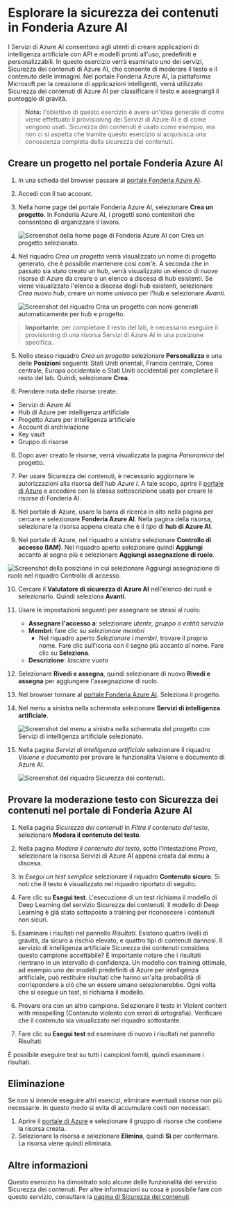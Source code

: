 # Esplorare la sicurezza dei contenuti in Fonderia Azure AI

I Servizi di Azure AI consentono agli utenti di creare applicazioni di intelligenza artificiale con API e modelli pronti all'uso, predefiniti e personalizzabili. In questo esercizio verrà esaminato uno dei servizi, Sicurezza dei contenuti di Azure AI, che consente di moderare il testo e il contenuto delle immagini. Nel portale Fonderia Azure AI, la piattaforma Microsoft per la creazione di applicazioni intelligenti, verrà utilizzato Sicurezza dei contenuti di Azure AI per classificare il testo e assegnargli il punteggio di gravità. 

> **Nota:** l'obiettivo di questo esercizio è avere un'idea generale di come viene effettuato il provisioning dei Servizi di Azure AI e di come vengono usati. Sicurezza dei contenuti è usato come esempio, ma non ci si aspetta che tramite questo esercizio si acquisisca una conoscenza completa della sicurezza dei contenuti.

## Creare un progetto nel portale Fonderia Azure AI

1. In una scheda del browser passare al [portale Fonderia Azure AI](https://ai.azure.com?azure-portal=true).

2. Accedi con il tuo account. 

3. Nella home page del portale Fonderia Azure AI, selezionare **Crea un progetto**. In Fonderia Azure AI, i progetti sono contenitori che consentono di organizzare il lavoro.  

    ![Screenshot della home page di Fonderia Azure AI con Crea un progetto selezionato.](./media/azure-ai-foundry-home-page.png)

4. Nel riquadro *Crea un progetto* verrà visualizzato un nome di progetto generato, che è possibile mantenere così com'è. A seconda che in passato sia stato creato un hub, verrà visualizzato un elenco di *nuove* risorse di Azure da creare o un elenco a discesa di hub esistenti. Se viene visualizzato l'elenco a discesa degli hub esistenti, selezionare *Crea nuovo hub*, creare un nome univoco per l'hub e selezionare *Avanti*.  
 
    ![Screenshot del riquadro Crea un progetto con nomi generati automaticamente per hub e progetto.](./media/azure-ai-foundry-create-project.png)

> **Importante**: per completare il resto del lab, è necessario eseguire il provisioning di una risorsa Servizi di Azure AI in una posizione specifica.

5. Nello stesso riquadro *Crea un progetto* selezionare **Personalizza** e una delle **Posizioni** seguenti: Stati Uniti orientali, Francia centrale, Corea centrale, Europa occidentale o Stati Uniti occidentali per completare il resto del lab. Quindi, selezionare **Crea**. 

1. Prendere nota delle risorse create: 
- Servizi di Azure AI
- Hub di Azure per intelligenza artificiale
- Progetto Azure per intelligenza artificiale
- Account di archiviazione
- Key vault
- Gruppo di risorse  

6. Dopo aver creato le risorse, verrà visualizzata la pagina *Panoramica* del progetto. 

7. Per usare Sicurezza dei contenuti, è necessario aggiornare le autorizzazioni alla risorsa dell'*hub Azure I*. A tale scopo, aprire il [portale di Azure](https://portal.azure.com?portal-azure=true) e accedere con la stessa sottoscrizione usata per creare le risorse di Fonderia AI.  

8. Nel portale di Azure, usare la barra di ricerca in alto nella pagina per cercare e selezionare **Fonderia Azure AI**. Nella pagina della risorsa, selezionare la risorsa appena creata che è il *tipo* di **hub di Azure AI**.  

9. Nel portale di Azure, nel riquadro a sinistra selezionare **Controllo di accesso (IAM)**. Nel riquadro aperto selezionare quindi **Aggiungi** accanto al segno più e selezionare **Aggiungi assegnazione di ruolo**. 

![Screenshot della posizione in cui selezionare Aggiungi assegnazione di ruolo nel riquadro Controllo di accesso.](./media/content-safety/access-control-step-one.png)

10. Cercare il **Valutatore di sicurezza di Azure AI** nell'elenco dei ruoli e selezionarlo. Quindi seleziona **Avanti**. 

11. Usare le impostazioni seguenti per assegnare se stessi al ruolo: 
    - **Assegnare l'accesso a**: selezionare *utente, gruppo o entità servizio*
    - **Membri**: fare clic su *selezionare membri*
        - Nel riquadro aperto *Selezionare i membri*, trovare il proprio nome. Fare clic sull'icona con il segno più accanto al nome. Fare clic su **Seleziona**.
    - **Descrizione**: *lasciare vuoto*

12. Selezionare **Rivedi e assegna**, quindi selezionare di nuovo **Rivedi e assegna** per aggiungere l'assegnazione di ruolo.    

13. Nel browser tornare al [portale Fonderia Azure AI](https://ai.azure.com?azure-portal=true). Seleziona il progetto. 

14. Nel menu a sinistra nella schermata selezionare **Servizi di intelligenza artificiale**.
 
    ![Screenshot del menu a sinistra nella schermata del progetto con Servizi di intelligenza artificiale selezionato.](./media/azure-ai-foundry-ai-services.png)  

15. Nella pagina *Servizi di intelligenza artificiale* selezionare il riquadro *Visione e documento* per provare le funzionalità Visione e documento di Azure AI.
    
    ![Screenshot del riquadro Sicurezza dei contenuti.](./media/content-safety-tile.png)

## Provare la moderazione testo con Sicurezza dei contenuti nel portale di Fonderia Azure AI 

1. Nella pagina *Sicurezza dei contenuti* in *Filtra il contenuto del testo*, selezionare **Modera il contenuto del testo**.

2. Nella pagina *Modera il contenuto del testo*, sotto l'intestazione *Prova*, selezionare la risorsa Servizi di Azure AI appena creata dal menu a discesa.   

3. In *Esegui un test semplice* selezionare il riquadro **Contenuto sicuro**. Si noti che il testo è visualizzato nel riquadro riportato di seguito. 

4. Fare clic su **Esegui test**. L'esecuzione di un test richiama il modello di Deep Learning del servizio Sicurezza dei contenuti. Il modello di Deep Learning è già stato sottoposto a training per riconoscere i contenuti non sicuri.

5. Esaminare i risultati nel pannello *Risultati*. Esistono quattro livelli di gravità, da sicuro a rischio elevato, e quattro tipi di contenuti dannosi. Il servizio di intelligenza artificiale Sicurezza dei contenuti considera questo campione accettabile? È importante notare che i risultati rientrano in un intervallo di confidenza. Un modello con training ottimale, ad esempio uno dei modelli predefiniti di Azure per intelligenza artificiale, può restituire risultati che hanno un'alta probabilità di corrispondere a ciò che un essere umano selezionerebbe. Ogni volta che si esegue un test, si richiama il modello. 

6. Provare ora con un altro campione. Selezionare il testo in Violent content with misspelling (Contenuto violento con errori di ortografia). Verificare che il contenuto sia visualizzato nel riquadro sottostante.

7. Fare clic su **Esegui test** ed esaminare di nuovo i risultati nel pannello Risultati. 

È possibile eseguire test su tutti i campioni forniti, quindi esaminare i risultati.

## Eliminazione

Se non si intende eseguire altri esercizi, eliminare eventuali risorse non più necessarie. In questo modo si evita di accumulare costi non necessari.

1. Aprire il [portale di Azure]( https://portal.azure.com) e selezionare il gruppo di risorse che contiene la risorsa creata.
1. Selezionare la risorsa e selezionare **Elimina**, quindi **Sì** per confermare. La risorsa viene quindi eliminata.

## Altre informazioni

Questo esercizio ha dimostrato solo alcune delle funzionalità del servizio Sicurezza dei contenuti. Per altre informazioni su cosa è possibile fare con questo servizio, consultare la [pagina di Sicurezza dei contenuti](https://learn.microsoft.com/azure/ai-services/content-safety/overview).
